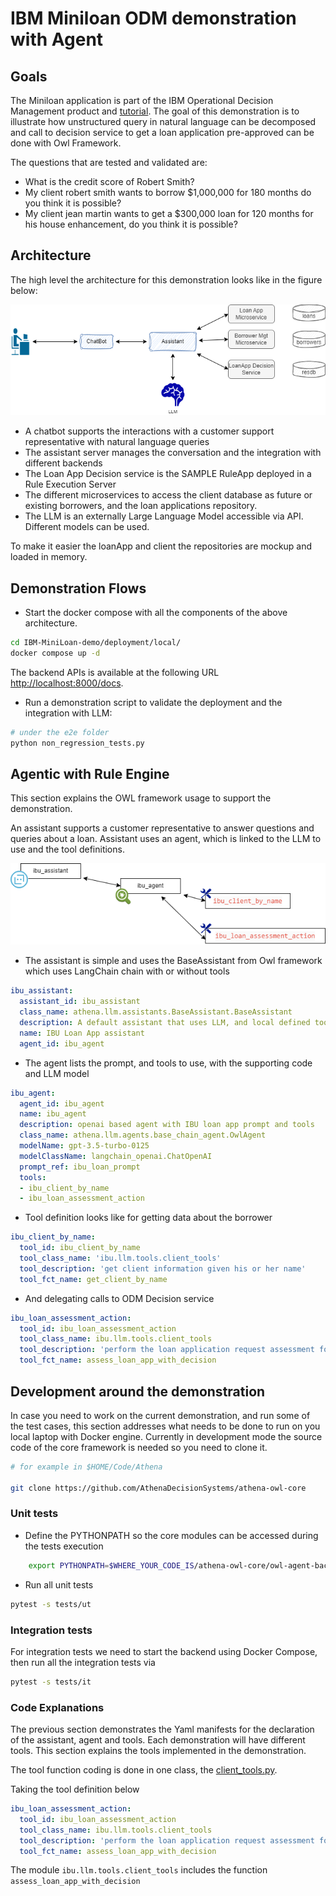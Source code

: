 # IBM Miniloan ODM demonstration with Agent


## Goals

The Miniloan application is part of the IBM Operational Decision Management product and [tutorial](https://www.ibm.com/docs/en/odm/8.12.0?topic=rules-tutorials). The goal of this demonstration is to illustrate how unstructured query in natural language can be decomposed and call to decision service to get a loan application pre-approved can be done with Owl Framework.

The questions that are tested and validated are:

* What is the credit score of Robert Smith?
* My client robert smith wants to borrow $1,000,000 for 180 months do you think it is possible?
* My client jean martin wants to get a $300,000 loan for 120 months for his house enhancement, do you think it is possible?

## Architecture

The high level the architecture for this demonstration looks like in the figure below:

![](./diagrams/hl-arch.drawio.png)

* A chatbot supports the interactions with a customer support representative with natural language queries
* The assistant server manages the conversation and the integration with different backends
* The Loan App Decision service is the SAMPLE RuleApp deployed in a Rule Execution Server
* The different microservices to access the client database as future or existing borrowers, and the loan applications repository.
* The LLM is an externally Large Language Model accessible via API. Different models can be used.

To make it easier the loanApp and client the repositories are mockup and loaded in memory.

## Demonstration Flows

* Start the docker compose with all the components of the above architecture.

```sh
cd IBM-MiniLoan-demo/deployment/local/
docker compose up -d
```

The backend APIs is available at the following URL [http://localhost:8000/docs](http://localhost:8000/docs).

* Run a demonstration script to validate the deployment and the integration with LLM:

```sh
# under the e2e folder
python non_regression_tests.py
```

## Agentic with Rule Engine

This section explains the OWL framework usage to support the demonstration. 

An assistant supports a customer representative to answer questions and queries about a loan. Assistant uses an agent, which is linked to the LLM to use and the tool definitions.

![](./diagrams/owl_entities.drawio.png)

* The assistant is simple and uses the BaseAssistant from Owl framework which uses LangChain chain with or without tools

```yaml
ibu_assistant:
  assistant_id: ibu_assistant
  class_name: athena.llm.assistants.BaseAssistant.BaseAssistant
  description: A default assistant that uses LLM, and local defined tools like get borrower, and next best action
  name: IBU Loan App assistant
  agent_id: ibu_agent
```

* The agent lists the prompt, and tools to use, with the supporting code and LLM model

```yaml
ibu_agent:
  agent_id: ibu_agent
  name: ibu_agent
  description: openai based agent with IBU loan app prompt and tools
  class_name: athena.llm.agents.base_chain_agent.OwlAgent
  modelName: gpt-3.5-turbo-0125
  modelClassName: langchain_openai.ChatOpenAI
  prompt_ref: ibu_loan_prompt
  tools:
  - ibu_client_by_name
  - ibu_loan_assessment_action
```

* Tool definition looks like for getting data about the borrower

```yaml
ibu_client_by_name:
  tool_id: ibu_client_by_name
  tool_class_name: 'ibu.llm.tools.client_tools'
  tool_description: 'get client information given his or her name'
  tool_fct_name: get_client_by_name
```

* And delegating calls to ODM Decision service

```yaml
ibu_loan_assessment_action:
  tool_id: ibu_loan_assessment_action
  tool_class_name: ibu.llm.tools.client_tools
  tool_description: 'perform the loan application request assessment for the given borrower name'
  tool_fct_name: assess_loan_app_with_decision
```

## Development around the demonstration

In case you need to work on the current demonstration, and run some of the test cases, this section addresses what needs to be done to run on you local laptop with Docker engine. Currently in development mode the source code of the core framework is needed so you need to clone it.

```sh
# for example in $HOME/Code/Athena

git clone https://github.com/AthenaDecisionSystems/athena-owl-core
```

### Unit tests

* Define the PYTHONPATH so the core modules can be accessed during the tests execution

```sh
    export PYTHONPATH=$WHERE_YOUR_CODE_IS/athena-owl-core/owl-agent-backend/src
```

* Run all unit tests

```sh
pytest -s tests/ut
```

### Integration tests

For integration tests we need to start the backend using Docker Compose, then run all the integration tests via


```sh
pytest -s tests/it
```

### Code Explanations

The previous section demonstrates the Yaml manifests for the declaration of the assistant, agent and tools. Each demonstration will have different tools. This section explains the tools implemented in the demonstration.

The tool function coding is done in one class, the [client_tools.py](https://github.com/AthenaDecisionSystems/athena-owl-demos/blob/main/IBM-MiniLoan-demo/ibu_backend/src/ibu/llm/tools/client_tools.py).

Taking the tool definition below

```yaml
ibu_loan_assessment_action:
  tool_id: ibu_loan_assessment_action
  tool_class_name: ibu.llm.tools.client_tools
  tool_description: 'perform the loan application request assessment for the given borrower name'
  tool_fct_name: assess_loan_app_with_decision
```

The module `ibu.llm.tools.client_tools` includes the function `assess_loan_app_with_decision` 

